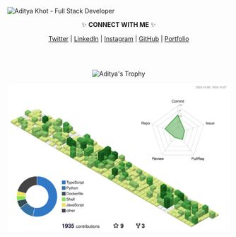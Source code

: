 ![Aditya Khot - Full Stack Developer](https://aditya.coffee/github-profile-banner.jpg "Aditya Khot - Full Stack Developer")
 
<p align="center"> ✨ <b>CONNECT WITH ME</b> ✨ </p>
<p align="center">
  <a href="https://twitter.com/khot_aditya6838" title="Aditya Khot on Twitter">Twitter</a> |
  <a href="https://www.linkedin.com/in/khot-aditya" title="Aditya Khot on LinkedIn">LinkedIn</a> |
  <a href="https://www.instagram.com/ad_khot/" title="Aditya Khot on Instagram">Instagram</a> |
  <a href="https://github.com/khot-aditya" title="Aditya Khot on GitHub">GitHub</a> |
  <a href="https://aditya.coffee" title="Aditya Khot's Personal Website">Portfolio</a>
</p>

<br>
<br>

<p align="center">
  <img alt="Aditya's Trophy" src="https://github-profile-trophy.vercel.app/?username=khot-aditya&no-frame=true&column=5&margin-w=15&margin-h=15&title=MultiLanguage,Joined2020,Commits,Repositories,Experience"/>
</p>

![Aditya's Github Contributions](/profile-3d-contrib/profile-green-animate.svg "Aditya's Github Contributions")

<!-- About Me -->
<!-- Hey there! I'm Aditya, a passionate developer with a love for creating meaningful projects. I'm always exploring new technologies and seeking opportunities to contribute to exciting ventures. -->

<!-- Contact Me -->
<!-- Have a project in mind or just want to say hello? Feel free to reach out via email: hello@aditya.coffee -->

<!-- SEO Keywords -->
<!-- Aditya, Aditya Khot, reactjs, nextjs, nodejs, frontend, developer, programmer, software engineer, projects, coding, technology -->

<!-- Additional Meta Information -->
<meta name="author" content="Aditya Khot">
<meta name="description" content="Aditya Khot's GitHub profile - Full Stack Developer with expertise in React.js, Next.js, Node.js, and passionate about building meaningful projects.">
<meta name="keywords" content="Aditya Khot, Full Stack Developer, React.js, Next.js, Node.js, GitHub, Portfolio, Software Engineer, Programming, Coding">
<meta property="og:title" content="Aditya Khot - Full Stack Developer">
<meta property="og:description" content="Connect with Aditya Khot on GitHub. Explore projects and collaborations in the fields of React.js, Next.js, and Node.js.">
<meta property="og:image" content="https://aditya.coffee/github-profile-banner.jpg">
<meta property="og:url" content="https://github.com/khot-aditya">
<meta name="twitter:card" content="summary_large_image">
<meta name="twitter:title" content="Aditya Khot - Full Stack Developer">
<meta name="twitter:description" content="Explore the GitHub profile of Aditya Khot. Full Stack Developer specializing in React.js, Next.js, and Node.js.">
<meta name="twitter:image" content="https://aditya.coffee/github-profile-banner.jpg">

<!-- Screen Reader Enhancements -->
<abbr title="Aditya Khot"></abbr>
